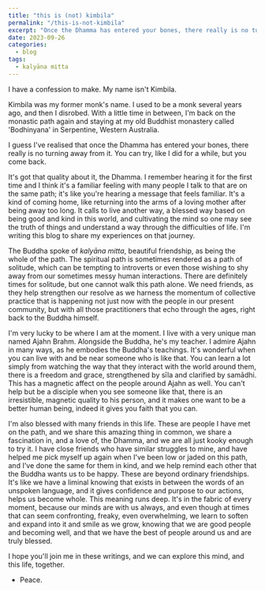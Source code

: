 ```yaml
---
title: "this is (not) kimbila"
permalink: "/this-is-not-kimbila"
excerpt: "Once the Dhamma has entered your bones, there really is no turning away."
date: 2023-09-26
categories:
  - blog 
tags: 
  - kalyāna mitta
--- 
```


I have a confession to make. My name isn't Kimbila.

Kimbila was my former monk's name. I used to be a monk several years ago, and then I disrobed. With a little time in between, I'm back on the monastic path again and staying at my old Buddhist monastery called 'Bodhinyana' in Serpentine, Western Australia. 

I guess I've realised that once the Dhamma has entered your bones, there really is no turning away from it. You can try, like I did for a while, but you come back. 

It's got that quality about it, the Dhamma. I remember hearing it for the first time and I think it's a familiar feeling with many people I talk to that are on the same path; it's like you're hearing a message that feels familiar. It's a kind of coming home, like returning into the arms of a loving mother after being away too long. It calls to live another way, a blessed way based on being good and kind in this world, and cultivating the mind so one may see the truth of things and understand a way through the difficulties of life. I'm writing this blog to share my experiences on that journey. 

The Buddha spoke of *kalyāna mitta*, beautiful friendship, as being the whole of the path. The spiritual path is sometimes rendered as a path of solitude, which can be tempting to introverts or even those wishing to shy away from our sometimes messy human interactions. There are definitely times for solitude, but one cannot walk this path alone. We need friends, as they help strengthen our resolve as we harness the momentum of collective practice that is happening not just now with the people in our present community, but with all those practitioners that echo through the ages, right back to the Buddha himself. 

I'm very lucky to be where I am at the moment. I live with a very unique man named Ajahn Brahm. Alongside the Buddha, he's my teacher. I admire Ajahn in many ways, as he embodies the Buddha's teachings. It's wonderful when you can live with and be near someone who is like that. You can learn a lot simply from watching the way that they interact with the world around them, there is a freedom and grace, strengthened by sīla and clarified by samādhi. This has a magnetic affect on the people around Ajahn as well. You can't help but be a disciple when you see someone like that, there is an irresistible, magnetic quality to his person, and it makes one want to be a better human being, indeed it gives you faith that you can.

I'm also blessed with many friends in this life. These are people I have met on the path, and we share this amazing thing in common, we share a fascination in, and a love of, the Dhamma, and we are all just kooky enough to try it. I have close friends who have similar struggles to mine, and have helped me pick myself up again when I've been low or jaded on this path, and I've done the same for them in kind, and we help remind each other that the Buddha wants us to be happy. These are beyond ordinary friendships. It's like we have a liminal knowing that exists in between the words of an unspoken language, and it gives confidence and purpose to our actions, helps us become whole. This meaning runs deep. It's in the fabric of every moment, because our minds are with us always, and even though at times that can seem confronting, freaky, even overwhelming, we learn to soften and expand into it and smile as we grow, knowing that we are good people and becoming well, and that we have the best of people around us and are truly blessed. 

I hope you'll join me in these writings, and we can explore this mind, and this life, together. 

- Peace.

